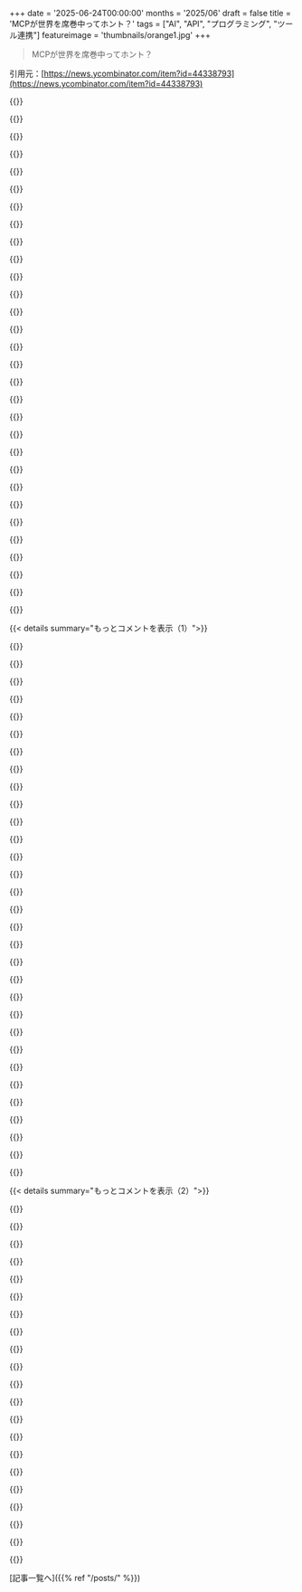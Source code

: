 +++
date = '2025-06-24T00:00:00'
months = '2025/06'
draft = false
title = 'MCPが世界を席巻中ってホント？'
tags = ["AI", "API", "プログラミング", "ツール連携"]
featureimage = 'thumbnails/orange1.jpg'
+++

> MCPが世界を席巻中ってホント？

引用元：[https://news.ycombinator.com/item?id=44338793](https://news.ycombinator.com/item?id=44338793)




{{<matomeQuote body="MCPってエンドユーザー向けって思われがちだけど、実は中央エージェントがツール使うのがメインのメリットだと思うよ。社内ではJiraとかConfluenceでチケットまとめるのに使ってて、手作業なら時間かかることが数秒で終わるんだ。MCP自体は見えないけど、作る側としては超助かるんだよね。<br>" userName="faxmeyourcode" createdAt="2025/06/24 16:58:59" color="#ff5733">}}




{{<matomeQuote body="MCP書いてんのはツールが対応してるからってだけ。もっとマシな規格が出たらソッコーやめるわ。EDIとかEnterprise JavaBeans、XML-RPCとか色々見てきたけど、新しい分野の奴らが既存の知恵無視してヘンなの作るのいつものこと。もっと使えるのが出たらMCPなんて全部消し去ってやる。エンタープライズの人らもみんなそう思ってるよ。既存のAPI管理をぶち壊してるしな。<br>" userName="rcarmo" createdAt="2025/06/24 18:36:17" color="#45d325">}}




{{<matomeQuote body="前の人にマジで100%同意。ユーザー向けなら分かるけど、みんなREST分かってなくて車輪の再発明してんじゃね？って思うわ。LLMからちゃんとしたREST API呼ぶのだってそんな難しくないのにさ。<br>" userName="alfalfasprout" createdAt="2025/06/24 22:54:17" color="">}}




{{<matomeQuote body="これさ、MCPなしでも全然できるじゃん。CLIツール作ってエージェントとかIDEに使わせればいいんだよ。そっちのがずっとシンプルだし、セキュリティとかも既存のが使えるしね。<br>" userName="dkdcio" createdAt="2025/06/24 17:57:55" color="">}}




{{<matomeQuote body="LLMが直接HTTP呼び出せるようになったら、MCPなんていらなくなるかもね。LLMがREST APIと連携できるようになれば、MCPの出番はほとんどなくなるんじゃないかな。別に驚かないけど。<br>" userName="jmward01" createdAt="2025/06/25 00:06:01" color="">}}




{{<matomeQuote body="MCPがあること自体は別にいいんだけど、なんか特別ですごい新しい概念みたいに言われてるのがマジで分からん。開発初心者には分かりにくくなるだけだと思う。AI好きなパワーユーザーにはいいのかもね。<br>" userName="OJFord" createdAt="2025/06/24 23:56:44" color="">}}




{{<matomeQuote body="俺も同じことやってるけど、Slackでエージェントと話しながらやってるよ。MCPじゃなくて、普通のツール呼び出しAPI使ってるんだ。<br>" userName="tptacek" createdAt="2025/06/24 18:00:22" color="">}}




{{<matomeQuote body="MCPはマジで凄い進化だよ。LLMが決められた流れじゃなく、色んなツールを連携させて使えるからね。深い調査とか最高。AIが状況に合わせてツールを動かしてくれるのが価値なんだ。バックエンドだけ作れば、あとはLLMと人間がやってくれる。ツール2つで知識グラフ作れたんだけど、LLMが賢くツール使ってくれてさ、こっちは何もしてないのに。これがMCPの価値！<br>" userName="visarga" createdAt="2025/06/25 06:49:33" color="#ff5c5c">}}




{{<matomeQuote body="なんかGraphQLの最初みたいだね。今は新しい感じだけど、結局はAPIを標準フォーマットにまとめるってこと。認証とかも入れてさ。ちゃんとしたREST APIとSwaggerで十分できる話だけど、全部同じインターフェースだとLLMが楽になるのはあるかもね。<br>" userName="cranium" createdAt="2025/06/25 09:02:14" color="#ff5733">}}




{{<matomeQuote body="別にビジネスユーザーがやってることにイライラしなくていいんだろうけどさ、今の大人って20個のJiraチケットを1時間もかけずに読んでまとめられないくらいバカなの？って思っちゃうわ。<br>" userName="ludicrousdispla" createdAt="2025/06/25 11:22:24" color="">}}




{{<matomeQuote body="君はSWエンジニアみたいに考えてるね。そうじゃなくて、プログラミングを少し知ってる人みたいに考えてみて。MCPはツール呼び出しよりずっと簡単だと思うよ。例えば、クエリ文字列からコマンドラインツールを実行して結果を返すPython関数を書いたんだけど、それに型アノテーションとか良いドキュメント、デコレーターを付けただけでMCPサーバーになったんだ。それだけ。これで全てのプロバイダーやMCP対応ツールと連携できる。REST APIとかもいらない。特定のツールにも縛られない。ツールを作るたびに「え、こんな簡単でいいの？」ってなる。セキュリティは、自分でツールを書くのと同じだよ。" userName="BeetleB" createdAt="2025/06/24 23:20:59" color="#45d325">}}




{{<matomeQuote body="JIRAとかConfluenceにアクセスするのに、どのMCPサーバー使ってるの？今のところ良い公式のが見つからないんだけど、興味あるな。" userName="pulkitsh1234" createdAt="2025/06/25 07:35:24" color="">}}




{{<matomeQuote body="MCPはここでの細かい話だよ。もしClaude DesktopがMCPじゃなくRESTを使ってたとしたら、generate_nodeとかsearchがRESTエンドポイントとして公開されて、全く同じことが起こってたはずだと思うよ。" userName="simiones" createdAt="2025/06/25 09:44:09" color="">}}




{{<matomeQuote body="君のエージェントはいくつのツールにアクセスできるの？Stainlessでは、https://github.com/dgellow/mcp-front を使ってて、非技術者を含むチームの誰でも自分のクレデンシャルで色んなツールにOAuthで簡単に接続できるんだ。全部自分たちのインフラでプロキシしてる。リードレプリカのPostgres DBですら、ボタン一つで使えるよ。" userName="rattray" createdAt="2025/06/24 18:50:37" color="#38d3d3">}}




{{<matomeQuote body="これは結構的を得てるね。ClaudeのコードだとGitHub MCPサーバーよりCLIが使われることがあるし、CLIにも利点はある。でもclaude.aiみたいなウェブ環境では完全じゃないし、組織でDockerfile使うよりMCPの方がシンプルに思える。MCPにはPromptsやSamplingといったCLIにないメリットもある。開発者はCLIとか簡単に設定できるけど、非エンジニアは違うよね。Stainlessでは、非エンジニアがMCPツール経由でclaude.aiを使って難しい質問にもブラウザで答えられてる。MCPのおかげでツール開発のハードルが下がったんだ。" userName="yjp20" createdAt="2025/06/24 18:32:02" color="#45d325">}}




{{<matomeQuote body="HTTPリクエスト作るツールあるけど、LLMが使うには接続先のAPI仕様を知ってる必要がある。それが問題なんだ。何十ものAPI仕様を渡す必要が出てくると、コンテキストが不要な情報で汚染されすぎる。MCPはそこをシンプルにしてくれるんだよ。" userName="nunodonato" createdAt="2025/06/25 09:24:22" color="#ff5733">}}




{{<matomeQuote body="5〜6個だよ。OpenAI tool call APIを使ってるだけ。自分でエージェント持ってるからMCPはあんまり役に立たないんだ。" userName="tptacek" createdAt="2025/06/24 18:53:39" color="">}}




{{<matomeQuote body="MCPサーバーが実際に何ができるかを理解するには、MCPスキーマも必要だよ。ただで手に入るものじゃないんだ。" userName="simiones" createdAt="2025/06/25 09:49:35" color="">}}




{{<matomeQuote body="HTTPよりCLIが10倍良いね。でも、それが長期的な理想のインターフェースかは疑問。モデルに自由を与えすぎるから。使うCWDとかユーザーとか、ファイルシステムを制限するかとか、自分で決めたい。悪意はなかったけど、Cursor使っててモデルが開いてないワークスペース外のリポジトリ編集しちゃったことが何度かあるんだ。たぶん答えはやっぱりCLIだけど、手錠付きCLIの標準インターフェースが必要だね。" userName="__MatrixMan__" createdAt="2025/06/24 22:17:07" color="#38d3d3">}}




{{<matomeQuote body="君はここで何が起きてるか、どう機能してるかを根本的に誤解してるよ。「LLMのHTTP呼び出し能力」ってのは魔法の新しい機能じゃなく、他のツール呼び出しと同じ。つまり、スキーマに合ったJSONオブジェクトを返すようにLLMにプロンプト出すだけ。MCPも全く同じことをやってるんだ。それは、同じ目的を果たすけど互換性のない無数のカスタムプロトコルに対処しなくて済むように、全ての詳細を引き受けてくれるラッパープロトコルにすぎないんだよ。" userName="IceDane" createdAt="2025/06/25 10:12:15" color="#ff5c5c">}}




{{<matomeQuote body="RESTをちゃんと使えばSwaggerなんていらないんだよ。Swaggerが出てきたのはRESTを捨ててRPCにしちゃったからでしょ。<br>" userName="_heimdall" createdAt="2025/06/25 11:06:21" color="">}}




{{<matomeQuote body="それはLLMが使うツール作る方法の話で、MCPとは違うよ！MCPはサーバーで動くツールで、どんな言語でも書けるんだ。でもそれが問題で、MCPツールごとにサーバーが必要になるから、面倒なこと（処理が遅くなったりセキュリティがバラバラになったり互換性がなくなったり…）が増えるんだよね。<br>" userName="brabel" createdAt="2025/06/25 16:37:15" color="#ff5c5c">}}




{{<matomeQuote body="まさにこれだね。自分でエージェントループを回してるならMCPは要らないよ。MCPはプロセス間とかシステム間の通信標準で、そこではすごく成功してるんだ。でも一部の人が”MCPあるから”って理由だけで、一つのシステム内で無理やり使おうとするから扱いにくいんだ。自分のループとビジネスロジックが同じコード／プロセスにあるなら、MCPは全然必要ないんだ。PydanticAIみたいな良いエージェントフレームワークを使ってツールを定義すればOKだよ！<br>" userName="fb03" createdAt="2025/06/24 22:31:10" color="#45d325">}}




{{<matomeQuote body="LLMがRESTとかJSONとかが苦手なのも問題の一部じゃない？2年くらい前にChatGPTが頼んだ通りに有効なJSON’だけ’を返せるようになったのがすごいって話題になったの覚えてるよ。だから、LLMは間違いなくスクリプトとか作るのがそんなに得意じゃないのかもね。まあ、正直MCPが何かも全然知らないんだけどね笑<br>" userName="bboygravity" createdAt="2025/06/25 12:03:43" color="">}}




{{<matomeQuote body="https://github.com/sooperset/mcp-atlassian" userName="faxmeyourcode" createdAt="2025/06/25 08:53:06" color="#ff33a1">}}




{{<matomeQuote body="＞LLMが使えるツール作る方法を説明した。MCPじゃない！<br>MCPじゃないって言うの変だよ。だってこれこそ僕がMCPサーバー書くのにやったことなんだからね。<br>関数書いて、デコレータでラップして、__main__に一行足せば、ほら、MCPサーバー！<br>＞MCPツールごとにサーバーが必要で面倒なこと（処理遅延、セキュリティ分離、非互換性とか…）が増える<br>サーバーにツールまとめてもいいんだよ。機能別にまとめるのが良いと思うけどね。<br>非互換性って何？処理遅延も最小限だよ。セキュリティだって、自分でツール書くなら自分で制御できるし、ライブラリの脆弱性に依存するのはFlask入れるのと変わらないじゃん。最終的に安全なライブラリは分かるようになるよ。<br>" userName="BeetleB" createdAt="2025/06/25 16:56:08" color="#45d325">}}




{{<matomeQuote body="確かにMCPはツールを公開する標準化された方法ってだけ。LinkedInのインフルエンサーが騒ぎすぎってくらい過大評価されてる気もするけど、すごく便利でもあるんだ。<br>僕はLLM APIで普通のツール呼び出しで似たことやったことあるけど、ツールの連携方法とか実行方法とか発見方法とか、フレームワークが多すぎるんだよね。別にどれも難しいわけじゃないんだけどさ。<br>でも標準化されてると、ツールを簡単に組み合わせられるのが良いね -- コーディングいらないことも多いし。<br>コード書いたことない人でも、プロンプト入れてMCPツールを’追加’ってクリックするだけでワークフロー作れちゃう。それってかなりクールだよね。<br>自分で実装できなくもない（難しくないし）けど、標準化自体に参入障壁を下げる価値があるんだ。<br>" userName="potatolicious" createdAt="2025/06/24 18:33:58" color="#ff5c5c">}}




{{<matomeQuote body="RESTってスクラムとかアジャイルに似てるよね。一応’標準’みたいなのがあるけど、実際は何でもありで、みんな好き勝手やってるんだ。<br>" userName="zo1" createdAt="2025/06/25 11:23:52" color="">}}




{{<matomeQuote body="デモ見たら、プロジェクトマネージャーがこれで大暴れしそうなのが目に浮かぶわ。しかも、良い意味じゃなくてね。<br>" userName="wstrange" createdAt="2025/06/25 13:52:46" color="">}}




{{<matomeQuote body="MCP って標準 API と普通のツールでできること以上のもの持ってこないじゃん。何がいいの？設定も簡単じゃないし、LLM 使うなら普通の関数呼び出しで十分だし。マジで「なんかおかしいぞ？」って気分になるよ。すごい hype だけど、実際にすごい「これ」がないんだよね。" userName="cdblades" createdAt="2025/06/25 12:13:40" color="">}}




{{< details summary="もっとコメントを表示（1）">}}

{{<matomeQuote body="MCP はちょっとマーケティングされすぎだよね。制御できないエージェントにツール使えるのはスゴイけど、万能じゃないんだよ。X とか LinkedIn の hype 信じちゃダメ。ローカルの Claude にツール使うのは良いけど、まだ課題あるし、トークン使いまくるだけだよ！" userName="0x500x79" createdAt="2025/06/24 15:52:08" color="">}}




{{<matomeQuote body="MCP 自体はまあクールだけど、AI インフルエンサーたちが一斉に MCP べた褒め投稿し始めたの、マジでうんざり。普段は hype とか気にしないんだけど、この数ヶ月で MCP インフルエンサーの投稿見すぎて、あの３文字見るだけで疲れちゃうんだよね。" userName="Aurornis" createdAt="2025/06/24 16:31:58" color="">}}




{{<matomeQuote body="トークン燃やすだけじゃなくて、MCP のサーバー運用も資源の無駄遣いだよ。単一の API 呼び出すためだけに Docker コンテナ一つ丸ごと動かすとか？小さな CLI 使うためにも別の Docker コンテナ？モノリスの方が良くないか？" userName="theOGognf" createdAt="2025/06/24 16:12:49" color="">}}




{{<matomeQuote body="インフルエンサーのはうんざりだけど、MCP の根っこにあるアイデアは結構すごいと思うよ。LLM エージェントをどんな API にでも繋げられる能力、ってのはデカいじゃん。注目されるのは当然でしょ。" userName="tptacek" createdAt="2025/06/24 18:01:30" color="">}}




{{<matomeQuote body="まぁ、ここ３年くらいの話だよね。技術自体は無視できないけど、なんかイケてない詐欺師みたいな連中がみんな AI に乗っかった感じ。熱狂的な奴ほど、実際 AI でできること活用できてないことが多いんだよな。" userName="qsort" createdAt="2025/06/24 16:48:37" color="">}}




{{<matomeQuote body="「Docker コンテナ丸ごと」って、そこまでヘビーじゃないよ。ファイルシステムとか共有ライブラリは別だけど、コンテナのプロセスって非コンテナのプロセスとほとんど変わらないくらい軽いから。VM を動かすのとは全然違うよ。" userName="MyOutfitIsVague" createdAt="2025/06/24 16:40:02" color="">}}




{{<matomeQuote body="暗号通貨のバブルが弾けた後、流行りに乗っかるのが好きな連中が次に群がる場所が必要だったんだよ。昔からよくある話だよね。" userName="Eisenstein" createdAt="2025/06/25 00:16:12" color="">}}




{{<matomeQuote body="全部の問題を解決するわけじゃないけど、あんまり使わないアプリとか、使い勝手がイマイチなアプリの代わりとしてはすごく良いと思うよ。世界のほとんどのアプリって、きっとそういう部類に入るんじゃないかな。" userName="pydry" createdAt="2025/06/24 16:26:09" color="#785bff">}}




{{<matomeQuote body="コンテナのプロセスはVMみたいに重くないって言うけど、なんで一番簡単なスクリプトの起動に何秒もかかるの？" userName="jcelerier" createdAt="2025/06/24 16:58:10" color="">}}




{{<matomeQuote body="MCPはOpenAIやAnthropicにとってめっちゃ大事なんだよ。巨大なAI企業と競争するには、みんな（コミュニティ）が統合の難しい部分を全部やってくれるのが唯一の方法だから。でも、最初だけ盛り上がって、結局はまたメンテナンスが面倒になるだけだと思うな。" userName="pphysch" createdAt="2025/06/24 17:30:53" color="#45d325">}}




{{<matomeQuote body="どの仮想通貨バブルが崩壊したって話？ Bitcoinの値段、最高値に見えるけど。" userName="roenxi" createdAt="2025/06/25 10:01:18" color="">}}




{{<matomeQuote body="MCPはソフトウェア開発者向けじゃないと思うな。MCPが最高なのは：「Claude DesktopやVSCodeやCursorにJIRAチケットを知ってほしい」みたいな時だよ。知ってる限り、AIコーディングツールで使われてるツールのほとんどはMCP経由じゃないし。" userName="0x500x79" createdAt="2025/06/24 16:43:25" color="#ff33a1">}}




{{<matomeQuote body="ツールコーリング自体はマジすごい。でもMCP（HTTPでツール呼び出すための規格ね）は過大評価されすぎだし、なんかどっちつかずで微妙。" userName="OJFord" createdAt="2025/06/25 00:15:18" color="">}}




{{<matomeQuote body="同意！でもそういうアプリにはもっと高いレベルを求めるべきだよ。チャット画面が良いUXの代わりになるわけじゃないし。" userName="0x500x79" createdAt="2025/06/24 16:44:05" color="">}}




{{<matomeQuote body="開発者としては正直、誇大広告だと思うな。でも、平均的なマーケターとかインフルエンサーにはなんで必要か分かる気がする。もしエージェントが暴走しないで、認証とか認可をちゃんと扱う良い方法ができたら、開発者としてもマジでワクワクするけどね。" userName="brandensilva" createdAt="2025/06/24 18:21:52" color="#ff5733">}}




{{<matomeQuote body="それは普通じゃないよ。ちっちゃいスクリプトなら何ミリ秒かで起動するはず。" userName="stingraycharles" createdAt="2025/06/24 17:00:17" color="">}}




{{<matomeQuote body="どんなオープンな仕組みも「生命線」って言えるけど、それはプラットフォームが進化して、使う人のニーズにちゃんと応える唯一の方法でもあるんだよ。会社が消費者みんなの考えをどうにかして知るなんて無理だし。時間かかりすぎると、プラットフォーム作ってる人たちだって困るしね。" userName="nsonha" createdAt="2025/06/25 05:47:58" color="#785bff">}}




{{<matomeQuote body="それ、親のOSがLinuxかMacOSかで全然違うんだよ。Linuxならその通りだけど、MacOSだと裏でLinuxのVMがまず起動して、ファイルやネットワークのやり取りでオーバーヘッドが半端ない（おまけにElectron製のDocker Desktopアプリときたら、LinuxのVMと同じくらいメモリ食ってる感じ）。" userName="Nextgrid" createdAt="2025/06/25 20:54:09" color="#45d325">}}




{{<matomeQuote body="Bitcoin/暗号通貨と、くだらない”<br>現実世界のつまらないこと＞でもブロックチェーン上”<br>みたいなのがあるんだよ。<br>前者はよく分かってて、まっとうな使い道がある。<br>後者はバブルで、ありがたいことに大体は弾けたね。<br>詐欺師は次の流行（AI）に移ったけど。" userName="Nextgrid" createdAt="2025/06/25 20:52:12" color="">}}




{{<matomeQuote body="これは俺のマシンで合計328msで動く”最小スクリプト”の実行記録だよ。<br>Ubuntu OSイメージのロード込みだけど、スクリプトに必要な依存関係次第で最適化できる。<br>もちろん、リモートクラスタで実行するともっと時間かかる理由はいっぱいある。<br>特にリクエスト満たすためにクラスタがスケールする必要がある場合ね。<br>でも、そういう理由は全部コンテナ固有のことじゃない。<br>クラスタ容量、ノードのプロビジョニング時間、コンテナプル時間、ネットワーク遅延とか。<br>ちゃんと設計すれば、リモートクラスタでも下の時間＋ネットワーク遅延くらいでいける。<br><br>  ＄ time docker run ubuntu echo hello world  <br>  hello world  <br><br>  real    0m0.328s  <br>  user    0m0.011s  <br>  sys     0m0.010s" userName="antonvs" createdAt="2025/06/24 21:15:40" color="">}}




{{<matomeQuote body="簡単だよ、MCPエージェントでMCPサーバーをアップデートするんだ。<br>俺は100％vibedで2つMCPを作った。<br>制約 - docs+tests - を守れば、コードは必要に応じて再生成できる。" userName="visarga" createdAt="2025/06/25 07:47:04" color="">}}




{{<matomeQuote body="Dockerコンテナでコマンド実行するのは標準的じゃないと思うな。<br>npxとかの方をずーっとよく見るよ。<br>それに、LLMの一般的な計算コスト考えたら、<br>”docker”の部分が一番リソース無駄ってわけでもないでしょ。<br>MCPサーバーのセールスポイントは構成可能で、<br>どんなAIエージェントにもプラグインできるってこと。<br>モノリスじゃそれは達成できないでしょ、もし俺が誤解してなければだけど。<br>ムカつくのは、LLMがいつMCPツール関数を実際に呼び出すか、<br>予測不能なことなんだ。<br>LLMプロバイダーのモデルごとに挙動が違うし、<br>同じプロバイダー内でもモデルが違うと違うんだよね。<br>例えば、ソースコードの関連情報取得にAIエージェントが言語サーバーを使うように仕向けるの、<br>驚くほど難しいんだ。<br>そして、全ての言語サーバー関数に対して、<br>全てのモデルで確実に機能するプロンプトを見つけ出すのはもっと難しい。<br>結局、全てがあいまいな性質だからだと思うんだ。<br>これがどう成熟していくか楽しみにしてる。<br>Anthropicには最大の期待を寄せてるよ。<br>OpenAIは独自の道を歩んでるみたいだけど（ChatGPTは近いうちにMCPサポートするらしい）。<br>GoogleのモデルはMCP関数を実際に呼び出すのに一番熱心みたいだけど、<br>呼び出しすぎなんだよね。<br>そのせいで、たくさんのコンテキストが無駄になったり、トークンノイズになったりするんだ。" userName="stingraycharles" createdAt="2025/06/24 16:59:01" color="#ff33a1">}}




{{<matomeQuote body="リモートMCPがこれらの問題をいくつか解決するはずだよ。" userName="MaxLeiter" createdAt="2025/06/24 16:36:13" color="">}}




{{<matomeQuote body="お前のbitcoinは大丈夫だろうね。<br>既得権益の金融機関や古い金持ちたちが投資してるんだから、<br>価値は下がらないだろ。<br>その仲間入りができて嬉しいんだろうね。<br>でも、NFT、Terra Luna、Celsius、Safe Moon、SQUID、そしてFTXをチェックした方がいいかもよ。<br>彼らは最高値じゃないと思うぞ。" userName="Eisenstein" createdAt="2025/06/25 13:32:37" color="">}}




{{<matomeQuote body="MCPってのは、自分でエージェントを書かなくても、<br>Claude Codeみたいな既存のシュリンク包装済みエージェントから、<br>任意のツール呼び出しができるってこと。<br>これは凄いことだよ。" userName="tptacek" createdAt="2025/06/25 00:27:56" color="#45d325">}}




{{<matomeQuote body="Jiraにもっと高い基準を持たせようとしたことある？<br>どうすればいいか分からないんだけど。<br>その上に会話型のUXを重ねた方がマシだと思うよ。" userName="pydry" createdAt="2025/06/24 16:47:29" color="">}}




{{<matomeQuote body="MCPそのものじゃなくてツール呼び出し全般についてでさ、標準がまだ未熟で、自分がコントロールできないClaude CodeみたいなエージェントにどんなAPIでも reliably に繋げられるわけじゃない、って点を言いたいならまあ分かるよ。でもMCPはツール呼び出しの表看板だし、ツール呼び出し全般でそれは大きな問題じゃないんだ。自分でエージェント作れば簡単にうまくやれるからね。開発者としては（ITインテグレーターとかじゃなくてね）むしろこの状況に一番ワクワクするべきだと思うんだ。" userName="tptacek" createdAt="2025/06/24 18:27:53" color="">}}




{{<matomeQuote body="FastMCPの作者だけどさ（意外かもしれないけど）、ここの多くの意見には同意するよ。FastMCPは、オリジナルのspecとSDKが混乱して複雑だと感じたから作ったんだ。今も存在してるのは、agent-nativeなAPIをキュレーションすることにすごく実用性があるって分かったからだよ。特にたくさんの優れた開発ツールがこのclient interfaceを採用してるしね。でもspecはまだすごく若いし、 hype（良いのも悪いのも）に流されるリスクが高い。みんなに建設的に改善に参加してほしいな。あとさ、この記事は明らかにAI生成だよ、`from mcp import tool`なんて完全にhallucinatedだし。’AIは僕の複雑なREST APIを理解できるはず’って思ってる、ここに多い人たちの食い扶持かな（food for thought）。" userName="jlowin" createdAt="2025/06/24 20:26:25" color="#38d3d3">}}




{{<matomeQuote body="建設的に改善に参加してほしいって？<br>どうすれば参加できる？FastMCPベースでMCPサーバーいくつか書いたし（great work！）、Anthropicのリストにも1つ貢献したよ。コアのMCP specの維持や改善にはどうやって実際参加できるの？Anthropicが主導してると思ってたんだけど。" userName="ashwinsundar" createdAt="2025/06/24 22:38:22" color="#45d325">}}




{{<matomeQuote body="IIRC、ここで話してるよ<br>https://www.youtube.com/watch?v=m2VqaNKstGc&ab_channel=Laten...<br>TL;DR<br>MCP protocolに関わりたいならここだよ。<br>https://github.com/modelcontextprotocol" userName="lightbulbish" createdAt="2025/06/25 00:18:42" color="#45d325">}}

{{</details>}}




{{< details summary="もっとコメントを表示（2）">}}

{{<matomeQuote body="（作者だよ）<br>その通り、あのコードスニペットはAI生成だったし、修正すべきTODOの1つを忘れちゃってた。これは僕の不注意だったよ、許してくれるといいな。<br>今すぐ修正してるから、指摘ありがとう！" userName="yjp20" createdAt="2025/06/24 22:45:57" color="#785bff">}}




{{<matomeQuote body="Turing testに受からなかったみたい、これが現実なんだな。" userName="yjp20" createdAt="2025/06/25 17:30:32" color="">}}




{{<matomeQuote body="あと付け加えておくと、このブログをホストしてる会社はMCPツールを作ってるんだよね。だから、MCPツールを作ってる会社が「MCPは新しいMessiahだ」っていう記事を出すのは、別に驚くことじゃないよ。" userName="runlaszlorun" createdAt="2025/06/25 12:19:58" color="">}}




{{<matomeQuote body="PRが下手だね。「MCPが世界を席巻中」って読むと、”これは悪いことだ”って思っちゃう。以前、知識ある人のブログ[0]を読んだけど、やっぱりそうだよ。この記事を読めば読むほど、まだ悪いものって感じがするんだ。”モデルがついに十分良くなった”の後に、完璧じゃない、遅い、コンテキストは限定的、コンテキストが増えると性能は劣化するって書いてあるし。モデルが十分良くなったから、ツールの統合のオーバーヘッドが劇的に下がる、MCPはちょうどいいタイミングで現れた、って言うのは、狂った女王を助けるために働きアリを発明したみたいだね。「secure」や「security」って単語を記事内で探したけど見つからなかったから読むのやめた。<br>[0] https://xeiaso.net/blog/2025/rolling-ladder-behind-us/" userName="troyvit" createdAt="2025/06/25 14:03:01" color="#ff5c5c">}}




{{<matomeQuote body="これ、2011年にWall Street Journalに載ったMarc Andreessenの有名な記事[1]のもじりだね。<br>[1] https://a16z.com/why-software-is-eating-the-world/" userName="phonon" createdAt="2025/06/25 15:26:43" color="#45d325">}}




{{<matomeQuote body="AIの利用なんてまだ全然普及してないよ。MCPが何かを席巻してるとは思わないな。今のところ、一部の人にとってのおやつ程度じゃない？" userName="tmaly" createdAt="2025/06/25 18:12:18" color="">}}




{{<matomeQuote body="また”すべてを変える”みたいな誇大広告／クリックベイトの見出しの”新技術”記事か。しかも、この”新技術”を売ってる会社が書いてるんだろ。" userName="pabzu" createdAt="2025/06/24 16:33:08" color="">}}




{{<matomeQuote body="MCPの経験8年以上求める求人、さっき見たわ。" userName="sylens" createdAt="2025/06/24 16:38:23" color="">}}




{{<matomeQuote body="いやー、dozensものagentsを同時に動かしてるから、俺の経験時間はreal timeの10～100倍の速さで溜まるわけ。だからMCPの経験は200年くらいかな。今これ書いてる間にもう3年分くらい積んだわ。" userName="steve_adams_86" createdAt="2025/06/24 20:56:47" color="">}}




{{<matomeQuote body="8年以上前に”Microsoft Certified Professional”のバッジ取った人を探してるってことはない？" userName="gabrielhidasy" createdAt="2025/06/25 18:39:07" color="">}}




{{<matomeQuote body="15x programmerなら問題ないね。" userName="layer8" createdAt="2025/06/24 18:04:12" color="">}}




{{<matomeQuote body="15xなんてまだまだ初心者レベル。指数関数がどう働くか説明してあげようか？数ヶ月もすれば、俺のdeveloperとしての価値を表すにはup-arrow notationが必要になるだろうね。いつかはもっと稼ぎ始めるかもだけど！" userName="kibwen" createdAt="2025/06/24 18:51:38" color="">}}




{{<matomeQuote body="＞＞ ＞＞ そもそもMCP自体新しくない、仕様はAnthropicが11月に出したって？woosh!" userName="skeeter2020" createdAt="2025/06/24 17:21:21" color="">}}




{{<matomeQuote body="こんにちは、Stainlessで働いてる者だけど、うちではMCPサーバー生成で稼いでないよ。無料でできるし、Typescript SDKの設定オプションで選べるだけなんだ。" userName="dgellow" createdAt="2025/06/25 09:29:45" color="">}}




{{<matomeQuote body="誰でも使える基本的なプロトコルなのに、どうやって売るの？" userName="ypeterholmes" createdAt="2025/06/24 17:56:52" color="">}}




{{<matomeQuote body="質問に答えるね。StainlessはREST API向けにMCPサーバーを作ってるよ（OpenAPIからMCPツールへ変換するんだ）。MCP自体は無料で作ってる（SDKで料金をもらってる）から、厳密には売ってないかな。前の人の意見には異論ないけどね。変換は思ってるより簡単じゃないんだ。特に大きなAPIを動的に扱う部分とかね。詳しくはこの記事を見てみて:<br>https://www.stainless.com/blog/what-we-learned-converting-co...<br>そこから学ぶことは他にもあるよ。" userName="rattray" createdAt="2025/06/24 19:08:24" color="#45d325">}}




{{<matomeQuote body="これは絶対Big MCPがもっとMCPを売るための陰謀だな。冗談だけどね。" userName="ezekiel68" createdAt="2025/06/24 18:12:42" color="">}}




{{<matomeQuote body="＞なんてこった、MCP自体も新しくない—仕様は11月にAnthropicが出したけど、2月に急にブレイクしたんだ。3ヶ月後だね。<br>うわー、ソフトウェアの”新しい”って概念、前々から期間がかなり短かったけど、一体最近は何が新しいって言えるのか怪しくなってきたね。" userName="ravenstine" createdAt="2025/06/24 16:24:28" color="">}}




{{<matomeQuote body="ああ、もしこれがJavascriptのエコシステムだったら、3ヶ月も経てばオリジナルの実装はもうメンテナンスモードに移って、セキュリティアップデートだけになるね。みんなすぐにでも次の代替に移行し始めないといけなくなるだろうな。" userName="sidewndr46" createdAt="2025/06/24 17:10:59" color="">}}




{{<matomeQuote body="そうそう、claude 4がたった1ヶ月前に出たばかりで、その前の3.7だって2月に出たばっかりなんて信じられないよね！でも面白いのは、MCPがリリース直後にみんなが飛びつかなかったことかな。2月まではほとんど注目されてなかったみたいだし。AI技術としてはかなり珍しいよね。多分、サーバーが構築されたり、クライアントがプロトコルをサポートしたり、プロトコル自体も何度か改訂されたりして、みんながその価値をちゃんと理解するのに時間がかかったんだろうね。" userName="dack" createdAt="2025/06/24 16:29:33" color="#ff5733">}}

{{</details>}}



[記事一覧へ]({{% ref "/posts/" %}})
